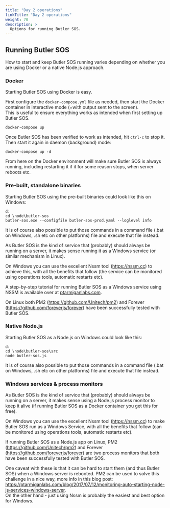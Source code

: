 ```yaml
---
title: "Day 2 operations"
linkTitle: "Day 2 operations"
weight: 70
description: >
  Options for running Butler SOS.
---
```


## Running Butler SOS

How to start and keep Butler SOS running varies depending on whether you are using Docker or a native Node.js approach.

### Docker

Starting Butler SOS using Docker is easy.

First configure the `docker-compose.yml` file as needed, then start the Docker container in interactive mode (=with output sent to the screen).  
This is useful to ensure everything works as intended when first setting up Butler SOS.

    docker-compose up

Once Butler SOS has been verified to work as intended, hit `ctrl-c` to stop it.  
Then start it again in daemon (background) mode:

    docker-compose up -d

From here on the Docker environment will make sure Butler SOS is always running, including restarting it if it for some reason stops, when server reboots etc.

### Pre-built, standalone binaries

Starting Butler SOS using the pre-built binaries could look like this on Windows:

    d:
    cd \node\butler-sos
    butler-sos.exe --configfile butler-sos-prod.yaml --loglevel info

It is of course also possible to put those commands in a command file (.bat on Windows, .sh etc on other platforms) file and execute that file instead.

As Butler SOS is the kind of service that (probably) should always be running on a server, it makes sense running it as a Windows service (or similar mechanism in Linux).

On Windows you can use the excellent Nssm tool (https://nssm.cc) to achieve this, with all the benefits that follow (the service can be monitored using operations tools, automatic restarts etc).

A step-by-step tutorial for running Butler SOS as a Windows service using NSSM is available over at [ptarmiganlabs.com](https://ptarmiganlabs.com/running-butler-tools-as-windows-services/).

On Linux both PM2 (https://github.com/Unitech/pm2) and Forever (https://github.com/foreverjs/forever) have been successfully tested with Butler SOS.

### Native Node.js

Starting Butler SOS as a Node.js on Windows could look like this:

    d:
    cd \node\butler-sos\src
    node butler-sos.js

It is of course also possible to put those commands in a command file (.bat on Windows, .sh etc on other platforms) file and execute that file instead.

### Windows services & process monitors

As Butler SOS is the kind of service that (probably) should always be running on a server, it makes sense using a Node.js process monitor to keep it alive (if running Butler SOS as a Docker container you get this for free).

On Windows you can use the excellent Nssm tool (https://nssm.cc) to make Butler SOS run as a Windows Service, with all the benefits that follow (can be monitored using operations tools, automatic restarts etc).

If running Butler SOS as a Node.js app on Linux, PM2 (https://github.com/Unitech/pm2) and Forever (https://github.com/foreverjs/forever) are two process monitors that both have been successfully tested with Butler SOS.

One caveat with these is that it can be hard to start them (and thus Butler SOS) when a Windows server is rebooted.
PM2 can be used to solve this challenge in a nice way, more info in this blog post: https://ptarmiganlabs.com/blog/2017/07/12/monitoring-auto-starting-node-js-services-windows-server.  
On the other hand - just using Nssm is probably the easiest and best option for Windows.
